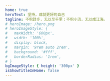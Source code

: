 ```yaml
---
home: true
heroText: 坚持，成就更好的自己
tagline: 不积跬步，无以至千里；不积小流，无以成江海。
# heroImage: /hero.png
# heroImageStyle: {
#   maxWidth: '600px',
#   width: '100%',
#   display: block,
#   margin: '9rem auto 2rem',
#   background: '#fff',
#   borderRadius: '1rem',
# }
bgImageStyle: { height: '300px' }
isShowTitleInHome: false
---
```

